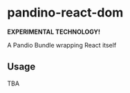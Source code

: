 # pandino-react-dom

**EXPERIMENTAL TECHNOLOGY!**

A Pandio Bundle wrapping React itself

## Usage

TBA
